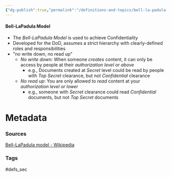 ```yaml
---
{"dg-publish":true,"permalink":"/definitions-and-topics/bell-la-padula-model/"}
---
```


#### Bell-LaPadula Model
- The *Bell-LaPadula Model* is used to achieve Confidentiality
- Developed for the DoD, assumes a strict hierarchy with clearly-defined roles and responsibilities
- "no write down, no read up"
	- *No write down*: When someone *creates* content, it can only be access by people at their *authorization level or above*
		- e.g., Documents created at *Secret* level could be read by people with *Top Secret* clearance, but not *Confidential* clearance
	- *No read up*: You are only allowed to *read* content at your *authorization level or lower*
		- e.g., someone with *Secret* clearance could read *Confidential* documents, but not *Top Secret* documents






# Metadata

### Sources
[Bell–LaPadula model - Wikipedia](https://en.wikipedia.org/wiki/Bell%E2%80%93LaPadula_model)

### Tags
#defs_sec 